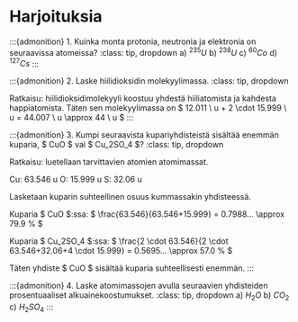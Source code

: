 # Harjoituksia

:::{admonition} 1. Kuinka monta protonia, neutronia ja elektronia on seuraavissa atomeissa?
:class: tip, dropdown
a) $^{235}U$ b) $^{238}U$ c) $^{60}Co$ d) $^{127}Cs$
:::

:::{admonition} 2. Laske hiilidioksidin molekyylimassa.
:class: tip, dropdown

Ratkaisu: hiilidioksidimolekyyli koostuu yhdestä hiiliatomista ja kahdesta happiatomista. Täten sen molekyylimassa on $ 12.011 \ u + 2 \cdot 15.999 \ u = 44.007 \ u \approx 44 \ u $
:::

:::{admonition} 3. Kumpi seuraavista kupariyhdisteistä sisältää enemmän kuparia, $ CuO $ vai $ Cu_2SO_4 $?
:class: tip, dropdown

Ratkaisu: luetellaan tarvittavien atomien atomimassat.

Cu: 63.546 u
O: 15.999 u
S: 32.06 u

Lasketaan kuparin suhteellinen osuus kummassakin yhdisteessä.

Kuparia $ CuO $:ssa:
$ \frac{63.546}{63.546+15.999} = 0.7988... \approx 79.9 \% $

Kuparia $ Cu_2SO_4 $:ssa:
$ \frac{2 \cdot 63.546}{2 \cdot 63.546+32.06+4 \cdot 15.999} = 0.5695... \approx 57.0 \% $

Täten yhdiste $ CuO $ sisältää kuparia suhteellisesti enemmän.
:::

:::{admonition} 4. Laske atomimassojen avulla seuraavien yhdisteiden prosentuaaliset alkuainekoostumukset.
:class: tip, dropdown
a) $H_2O$ b) $CO_2$ c) $H_2SO_4$
:::